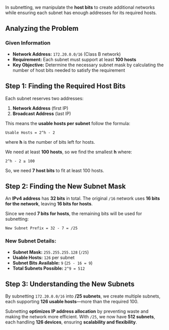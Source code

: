 In subnetting, we manipulate the **host bits** to create additional networks while ensuring each subnet has enough addresses for its required hosts.

## **Analyzing the Problem**

### **Given Information**

- **Network Address:** `172.20.0.0/16` (Class B network)
- **Requirement:** Each subnet must support at least **100 hosts**
- **Key Objective:** Determine the necessary subnet mask by calculating the number of host bits needed to satisfy the requirement

## Step 1: Finding the Required Host Bits

Each subnet reserves two addresses:

1. **Network Address** (first IP)
2. **Broadcast Address** (last IP)

This means the **usable hosts per subnet** follow the formula:

```
Usable Hosts = 2^h - 2
```

where **h** is the number of bits left for hosts.

We need at least **100 hosts**, so we find the smallest **h** where:

```
2^h - 2 ≥ 100
```

So, we need **7 host bits** to fit at least 100 hosts.

## Step 2: Finding the New Subnet Mask

An **IPv4 address** has **32 bits** in total. The original `/16` network uses **16 bits for the network**, leaving **16 bits for hosts**.

Since we need **7 bits for hosts**, the remaining bits will be used for subnetting:

```
New Subnet Prefix = 32 - 7 = /25
```

### New Subnet Details:

- **Subnet Mask:** `255.255.255.128` (`/25`)
- **Usable Hosts:** `126` per subnet
- **Subnet Bits Available:** `9` (`25 - 16 = 9`)
- **Total Subnets Possible:** `2^9 = 512`

## Step 3: Understanding the New Subnets

By subnetting `172.20.0.0/16` into **/25 subnets**, we create multiple subnets, each supporting **126 usable hosts**—more than the required 100.

Subnetting **optimizes IP address allocation** by preventing waste and making the network more efficient. With `/25`, we now have **512 subnets**, each handling **126 devices**, ensuring **scalability and flexibility**.